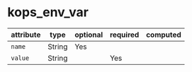 # kops_env_var

| attribute | type | optional | required | computed |
| --- | --- | --- | --- | --- |
| `name` | String | Yes |  |  |
| `value` | String |  | Yes |  |
